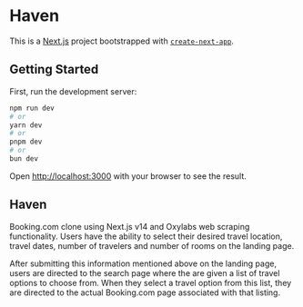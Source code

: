 # Haven

This is a [Next.js](https://nextjs.org/) project bootstrapped with [`create-next-app`](https://github.com/vercel/next.js/tree/canary/packages/create-next-app).

## Getting Started

First, run the development server:

```bash
npm run dev
# or
yarn dev
# or
pnpm dev
# or
bun dev
```

Open [http://localhost:3000](http://localhost:3000) with your browser to see the result.

## Haven

Booking.com clone using Next.js v14 and Oxylabs web scraping functionality. Users have the ability to select their desired travel location, travel dates, number of travelers and number of rooms on the landing page.

After submitting this information mentioned above on the landing page, users are directed to the search page where the are given a list of travel options to choose from. When they select a travel option from this list, they are directed to the actual Booking.com page associated with that listing.
